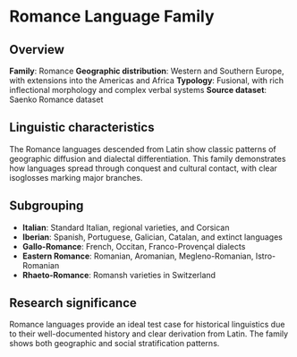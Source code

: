 # Romance Language Family

## Overview

**Family**: Romance
**Geographic distribution**: Western and Southern Europe, with extensions into the Americas and Africa
**Typology**: Fusional, with rich inflectional morphology and complex verbal systems
**Source dataset**: Saenko Romance dataset

## Linguistic characteristics

The Romance languages descended from Latin show classic patterns of geographic diffusion and dialectal differentiation. This family demonstrates how languages spread through conquest and cultural contact, with clear isoglosses marking major branches.

## Subgrouping

- **Italian**: Standard Italian, regional varieties, and Corsican
- **Iberian**: Spanish, Portuguese, Galician, Catalan, and extinct languages
- **Gallo-Romance**: French, Occitan, Franco-Provençal dialects
- **Eastern Romance**: Romanian, Aromanian, Megleno-Romanian, Istro-Romanian
- **Rhaeto-Romance**: Romansh varieties in Switzerland

## Research significance

Romance languages provide an ideal test case for historical linguistics due to their well-documented history and clear derivation from Latin. The family shows both geographic and social stratification patterns.

